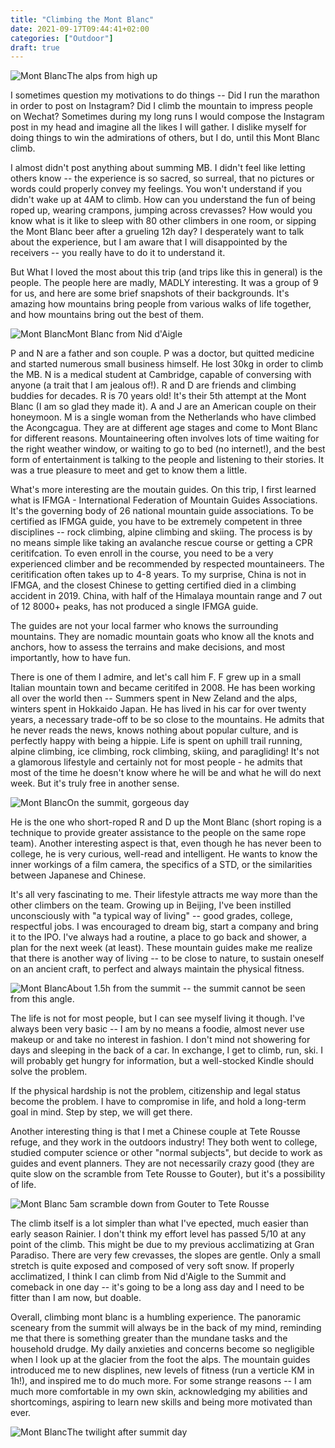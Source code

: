 ```yaml
---
title: "Climbing the Mont Blanc"
date: 2021-09-17T09:44:41+02:00
categories: ["Outdoor"]
draft: true
---
```

![Mont Blanc](/post/MontBlanc/IMG_0864.jpg)The alps from high up

I sometimes question my motivations to do things -- Did I run the marathon in order to post on Instagram? Did I climb the mountain to impress people on Wechat? Sometimes during my long runs I would compose the Instagram post in my head and imagine all the likes I will gather. I dislike myself for doing things to win the admirations of others, but I do, until this Mont Blanc climb. 

I almost didn't post anything about summing MB. I didn't feel like letting others know -- the experience is so sacred, so surreal, that no pictures or words could properly convey my feelings. You won't understand if you didn't wake up at 4AM to climb. How can you understand the fun of being roped up, wearing crampons, jumping across crevasses? How would you know what is it like to sleep with 80 other climbers in one room, or sipping the Mont Blanc beer after a grueling 12h day? I desperately want to talk about the experience, but I am aware that I will disappointed by the receivers -- you really have to do it to understand it.

But What I loved the most about this trip (and trips like this in general) is the people. The people here are madly, MADLY interesting. It was a group of 9 for us, and here are some brief snapshots of their backgrounds. It's amazing how mountains bring people from various walks of life together, and how mountains bring out the best of them. 

![Mont Blanc](/post/MontBlanc/IMG_0827.jpg)Mont Blanc from Nid d'Aigle

P and N are a father and son couple. P was a doctor, but quitted medicine and started numerous small business himself. He lost 30kg in order to climb the MB. N is a medical student at Cambridge, capable of conversing with anyone (a trait that I am jealous of!). R and D are friends and climbing buddies for decades. R is 70 years old! It's their 5th attempt at the Mont Blanc (I am so glad they made it). A and J are an American couple on their honeymoon. M is a single woman from the Netherlands who have climbed the Acongcagua. They are at different age stages and come to Mont Blanc for different reasons. Mountaineering often involves lots of time waiting for the right weather window, or waiting to go to bed (no internet!), and the best form of entertainment is talking to the people and listening to their stories. It was a true pleasure to meet and get to know them a little. 

What's more interesting are the moutain guides. On this trip, I first learned what is IFMGA - International Federation of Mountain Guides Associations. It's the governing body of 26 national mountain guide associations. To be certified as IFMGA guide, you have to be extremely competent in three disciplines -- rock climbing, alpine climbing and skiing. The process is by no means simple like taking an avalanche rescue course or getting a CPR ceritifcation. To even enroll in the course, you need to be a very experienced climber and be recommended by respected mountaineers. The ceritification often takes up to 4-8 years. To my surprise, China is not in IFMGA, and the closest Chinese to getting certified died in a climbing accident in 2019. China, with half of the Himalaya mountain range and 7 out of 12 8000+ peaks, has not produced a single IFMGA guide.  

The guides are not your local farmer who knows the surrounding mountains. They are nomadic mountain goats who know all the knots and anchors, how to assess the terrains and make decisions, and most importantly, how to have fun. 

There is one of them I admire, and let's call him F. F grew up in a small Italian mountain town and became ceritifed in 2008. He has been working all over the world then -- Summers spent in New Zeland and the alps, winters spent in Hokkaido Japan. He has lived in his car for over twenty years, a necessary trade-off to be so close to the mountains. He admits that he never reads the news, knows nothing about popular culture, and is perfectly happy with being a hippie. Life is spent on uphill trail running, alpine climbing, ice climbing, rock climbing, skiing, and paragliding! It's not a glamorous lifestyle and certainly not for most people - he admits that most of the time he doesn't know where he will be and what he will do next week. But it's truly free in another sense. 

![Mont Blanc](/post/MontBlanc/IMG_0934.jpg)On the summit, gorgeous day

He is the one who short-roped R and D up the Mont Blanc (short roping is a technique to provide greater assistance to the people on the same rope team). Another interesting aspect is that, even though he has never been to college, he is very curious, well-read and intelligent. He wants to know the inner workings of a film camera, the specifics of a STD, or the similarities between Japanese and Chinese. 

It's all very fascinating to me. Their lifestyle attracts me way more than the other climbers on the team. Growing up in Beijing, I've been instilled unconsciously with "a typical way of living" -- good grades, college, respectful jobs. I was encouraged to dream big, start a company and bring it to the IPO. I've always had a routine, a place to go back and shower, a plan for the next week (at least). These mountain guides make me realize that there is another way of living -- to be close to nature, to sustain oneself on an ancient craft, to perfect and always maintain the physical fitness. 

![Mont Blanc](/post/MontBlanc/IMG_0899.jpg)About 1.5h from the summit -- the summit cannot be seen from this angle.

The life is not for most people, but I can see myself living it though. I've always been very basic -- I am by no means a foodie, almost never use makeup or and take no interest in fashion. I don't mind not showering for days and sleeping in the back of a car. In exchange, I get to climb, run, ski. I will probably get hungry for information, but a well-stocked Kindle should solve the problem. 

If the physical hardship is not the problem, citizenship and legal status become the problem. I have to compromise in life, and hold a long-term goal in mind. Step by step, we will get there. 

Another interesting thing is that I met a Chinese couple at Tete Rousse refuge, and they work in the outdoors industry! They both went to college, studied computer science or other "normal subjects", but decide to work as guides and event planners. They are not necessarily crazy good (they are quite slow on the scramble from Tete Rousse to Gouter), but it's a possibility of life. 

![Mont Blanc](/post/MontBlanc/IMG_1036.jpg) 5am scramble down from Gouter to Tete Rousse


The climb itself is a lot simpler than what I've epected, much easier than early season Rainier. I don't think my effort level has passed 5/10 at any point of the climb. This might be due to my previous acclimatizing at Gran Paradiso. There are very few crevasses, the slopes are gentle. Only a small stretch is quite exposed and composed of very soft snow. If properly acclimatized, I think I can climb from Nid d'Aigle to the Summit and comeback in one day -- it's going to be a long ass day and I need to be fitter than I am now, but doable. 

Overall, climbing mont blanc is a humbling experience. The panoramic sceneary from the summit will always be in the back of my mind, reminding me that there is something greater than the mundane tasks and the household drudge. My daily anxieties and concerns become so negligible when I look up at the glacier from the foot the alps. The mountain guides introduced me to new displines, new levels of fitness (run a verticle KM in 1h!), and inspired me to do much more. For some strange reasons -- I am much more comfortable in my own skin, acknowledging my abilities and shortcomings, aspiring to learn new skills and being more motivated than ever. 


![Mont Blanc](/post/MontBlanc/IMG_0989.jpg)The twilight after summit day 
